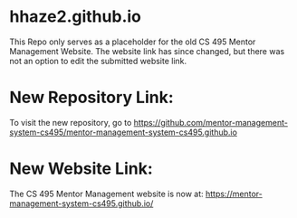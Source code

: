 # hhaze2.github.io

This Repo only serves as a placeholder for the old CS 495 Mentor Management Website. The website link has since changed, but there was not an option to edit the submitted website link. 

# New Repository Link: 

To visit the new repository, go to https://github.com/mentor-management-system-cs495/mentor-management-system-cs495.github.io 

# New Website Link:

The CS 495 Mentor Management website is now at: https://mentor-management-system-cs495.github.io/